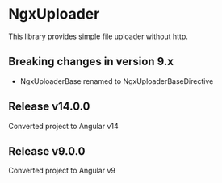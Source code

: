 # NgxUploader

This library provides simple file uploader without http.

## Breaking changes in version 9.x
- NgxUploaderBase renamed to NgxUploaderBaseDirective

## Release v14.0.0
Converted project to Angular v14

## Release v9.0.0
Converted project to Angular v9
